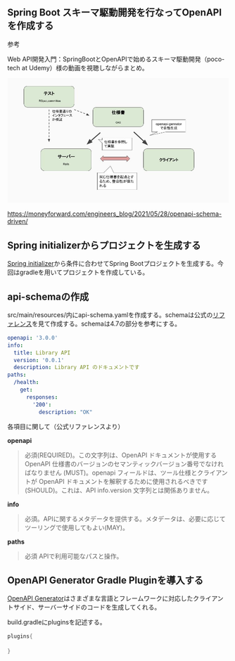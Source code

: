 ## Spring Boot スキーマ駆動開発を行なってOpenAPIを作成する

参考

Web API開発入門：SpringBootとOpenAPIで始めるスキーマ駆動開発（poco-tech at Udemy）様の動画を視聴しながらまとめ。

![スキーマ駆動開発の全体像](https://github.com/RyoyaToba/TIL/blob/main/documents/openapi-schema-driven1.png)

https://moneyforward.com/engineers_blog/2021/05/28/openapi-schema-driven/


## Spring initializerからプロジェクトを生成する

[Spring initializer](https://start.spring.io/)から条件に合わせてSpring Bootプロジェクトを生成する。今回はgradleを用いてプロジェクトを作成している。


## api-schemaの作成

src/main/resources/内にapi-schema.yamlを作成する。schemaは公式の[リファレンス](https://spec.openapis.org/oas/v3.0.0)を見て作成する。schemaは4.7の部分を参考にする。

```yaml
openapi: '3.0.0'
info:
  title: Library API
  version: '0.0.1'
  description: Library API のドキュメントです
paths:
  /health:
    get: 
      responses:
        '200':
          description: "OK"
```

各項目に関して（公式リファレンスより）

**openapi**

>必須(REQUIRED)。この文字列は、OpenAPI ドキュメントが使用する OpenAPI 仕様書のバージョンのセマンティックバージョン番号でなければなりません (MUST)。openapi フィールドは、ツール仕様とクライアントが OpenAPI ドキュメントを解釈するために使用されるべきです (SHOULD)。これは、API info.version 文字列とは関係ありません。

**info**

>必須。APIに関するメタデータを提供する。メタデータは、必要に応じてツーリングで使用してもよい(MAY)。

**paths**

>必須 APIで利用可能なパスと操作。

## OpenAPI Generator Gradle Pluginを導入する

[OpenAPI Generator](https://github.com/OpenAPITools/openapi-generator)はさまざまな言語とフレームワークに対応したクライアントサイド、サーバーサイドのコードを生成してくれる。

build.gradleにpluginsを記述する。

```gradle
plugins{

}
```
